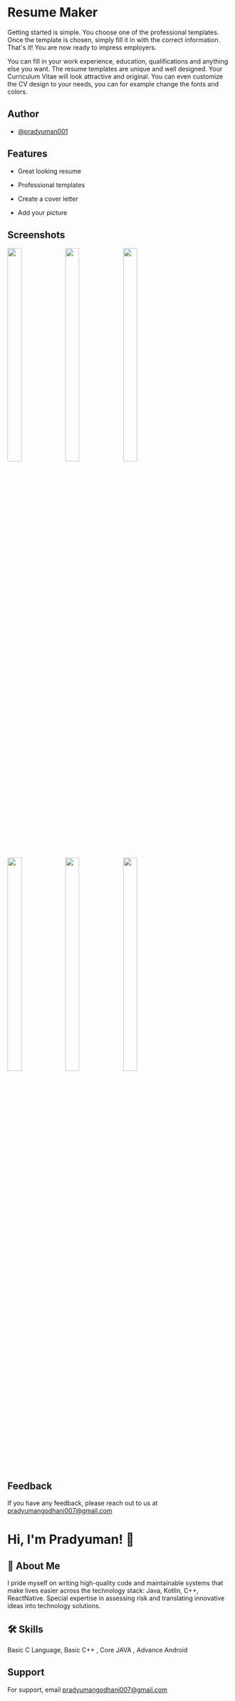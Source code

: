 
# Resume Maker

Getting started is simple. You choose one of the professional templates. Once the template is chosen, simply fill it in with the correct information. That's it! You are now ready to impress employers.

You can fill in your work experience, education, qualifications and anything else you want. The resume templates are unique and well designed. Your Curriculum Vitae will look attractive and original. You can even customize the CV design to your needs, you can for example change the fonts and colors.

## Author

- [@pradyuman001](https://github.com/pradyuman001)


## Features

- Great looking resume

- Professional templates

- Create a cover letter

- Add your picture



## Screenshots

<p float="center">
  
<img src="https://user-images.githubusercontent.com/101545076/174429577-fa4828d1-694d-4c7e-9cfc-b47adb788712.jpg" width=25% height=35%>
  
<img src="https://user-images.githubusercontent.com/101545076/174429580-000e1a4c-e7d1-4d91-a6f8-c0fcd94f96d1.jpg" width=25% height=35%>
  
<img src="https://user-images.githubusercontent.com/101545076/174429591-c7d4b77d-e25b-4cdc-842e-44bd52924278.jpg" width=25% height=35%>

<img src="https://user-images.githubusercontent.com/101545076/174429595-d46695d2-a1eb-42c9-bb9d-607b0bf4a4af.jpg" width=25% height=35%>

<img src="https://user-images.githubusercontent.com/101545076/174429851-134b78b1-c202-43ea-9bbf-b05ef29734e6.jpg" width=25% height=35%>
  
<img src="https://user-images.githubusercontent.com/101545076/174429853-8ffa7702-1273-44e9-bd7e-b06e4f6d3284.jpg" width=25% height=35%>

</p>

## Feedback

If you have any feedback, please reach out to us at pradyumangodhani007@gmail.com



# Hi, I'm Pradyuman! 👋


## 🚀 About Me

I pride myself on writing high-quality code and maintainable systems that make lives easier across the technology stack: Java, Kotlin, C++, ReactNative. Special expertise in assessing risk and translating innovative ideas into technology solutions.



## 🛠 Skills

Basic C Language, Basic C++ , Core JAVA , Advance Android 


## Support

For support, email pradyumangodhani007@gmail.com
